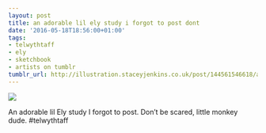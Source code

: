 ```yaml
---
layout: post
title: an adorable lil ely study i forgot to post dont
date: '2016-05-18T18:56:00+01:00'
tags:
- telwythtaff
- ely
- sketchbook
- artists on tumblr
tumblr_url: http://illustration.staceyjenkins.co.uk/post/144561546618/an-adorable-lil-ely-study-i-forgot-to-post-dont
---
```

 ![](/tumblr_files/tumblr_o7dwhcmfnM1v28ub8o1_1280.jpg)  

An adorable lil Ely study I forgot to post. Don’t be scared, little monkey dude. #telwythtaff

